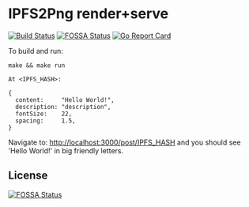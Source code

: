 # IPFS2Png render+serve

[![Build Status](https://travis-ci.org/tekwrks/renderer.svg?branch=master)](https://travis-ci.org/tekwrks/renderer)
[![FOSSA Status](https://app.fossa.io/api/projects/git%2Bgithub.com%2Ftekwrks%2Frenderer.svg?type=shield)](https://app.fossa.io/projects/git%2Bgithub.com%2Ftekwrks%2Frenderer?ref=badge_shield)
[![Go Report Card](https://goreportcard.com/badge/github.com/tekwrks/renderer)](https://goreportcard.com/report/github.com/tekwrks/renderer)

To build and run:
```
make && make run
```

```
At <IPFS_HASH>:

{
  content:     "Hello World!",
  description: "description",
  fontSize:    22,
  spacing:     1.5,
}
```

Navigate to: [http://localhost:3000/post/IPFS_HASH](http://localhost:3000/post/<IPFS_HASH>) and you should see 'Hello World!' in big friendly letters.

## License
[![FOSSA Status](https://app.fossa.io/api/projects/git%2Bgithub.com%2Ftekwrks%2Frenderer.svg?type=large)](https://app.fossa.io/projects/git%2Bgithub.com%2Ftekwrks%2Frenderer?ref=badge_large)
